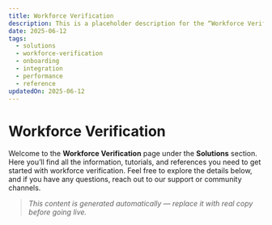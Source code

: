 ```yaml
---
title: Workforce Verification
description: This is a placeholder description for the “Workforce Verification” page, giving readers a quick overview of what they can expect to find here.
date: 2025-06-12
tags:
  - solutions
  - workforce-verification
  - onboarding
  - integration
  - performance
  - reference
updatedOn: 2025-06-12
---
```

# Workforce Verification

Welcome to the **Workforce Verification** page under the **Solutions** section. Here you’ll find all the information, tutorials, and references you need to get started with workforce verification. Feel free to explore the details below, and if you have any questions, reach out to our support or community channels.

> _This content is generated automatically — replace it with real copy before going live._ 
